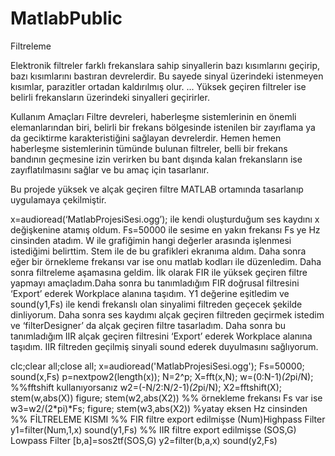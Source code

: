 # MatlabPublic
Filtreleme

  Elektronik filtreler farklı frekanslara sahip sinyallerin bazı kısımlarını geçirip, bazı kısımlarını bastıran devrelerdir. Bu sayede sinyal üzerindeki istenmeyen kısımlar, parazitler ortadan kaldırılmış olur. ... Yüksek geçiren filtreler ise belirli frekansların üzerindeki sinyalleri geçirirler.

Kullanım Amaçları
Filtre devreleri, haberleşme sistemlerinin en önemli elemanlarından biri, belirli bir frekans bölgesinde istenilen bir zayıflama ya da geciktirme karakteristiğini sağlayan devrelerdir.
Hemen hemen haberleşme sistemlerinin tümünde bulunan filtreler, belli bir frekans bandının geçmesine izin verirken bu bant dışında kalan frekansların ise zayıflatılmasını sağlar ve bu amaç için tasarlanır.


 Bu projede yüksek ve alçak geçiren filtre MATLAB ortamında tasarlanıp uygulamaya çekilmiştir.
 
 x=audioread(‘MatlabProjesiSesi.ogg’); ile kendi oluşturduğum ses kaydını x değişkenine atamış oldum. Fs=50000 ile sesime en yakın frekansı Fs ye Hz cinsinden atadım. W ile grafiğimin hangi değerler arasında işlenmesi istediğimi belirttim. Stem ile de bu grafikleri ekranıma aldım. Daha sonra eğer bir örnekleme frekansı var ise onu matlab kodları ile düzenledim. Daha sonra filtreleme aşamasına geldim. İlk olarak FIR ile yüksek geçiren filtre yapmayı amaçladım.Daha sonra bu tanımladığım FIR doğrusal filtresini ‘Export’ ederek Workplace alanına taşıdım. Y1 değerine eşitledim ve sound(y1,Fs) ile kendi frekanslı olan sinyalimi filtreden geçecek şekilde dinliyorum.
Daha sonra ses kaydımı alçak geçiren filtreden geçirmek istedim ve ‘filterDesigner’ da alçak geçiren filtre tasarladım.
Daha sonra bu tanımladığım IIR alçak geçiren filtresini ‘Export’ ederek Workplace alanına taşıdım. IIR filtreden geçilmiş sinyali sound ederek duyulmasını sağlıyorum.

clc;clear all;close all;
x=audioread('MatlabProjesiSesi.ogg');
Fs=50000;
sound(x,Fs)
p=nextpow2(length(x));
N=2^p;
X=fft(x,N);
w=(0:N-1)*(2*pi/N);
%%fftshift kullanıyorsanız
w2=(-N/2:N/2-1)*(2*pi/N);
X2=fftshift(X);
stem(w,abs(X))
figure;
stem(w2,abs(X2))
%% örnekleme frekansı Fs var ise
w3=w2/(2*pi)*Fs;
figure;
stem(w3,abs(X2)) %yatay eksen Hz cinsinden
%% FİLTRELEME KISMI
%% FIR filtre export edilmişse (Num)Highpass Filter
y1=filter(Num,1,x)
sound(y1,Fs)
%% IIR filtre export edilmişse (SOS,G) Lowpass Filter
[b,a]=sos2tf(SOS,G) 
y2=filter(b,a,x) 
sound(y2,Fs)
